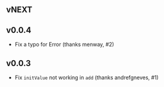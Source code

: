 ## vNEXT

## v0.0.4

* Fix a typo for Error (thanks menway, #2)

## v0.0.3

* Fix `initValue` not working in `add` (thanks andrefgneves, #1)

